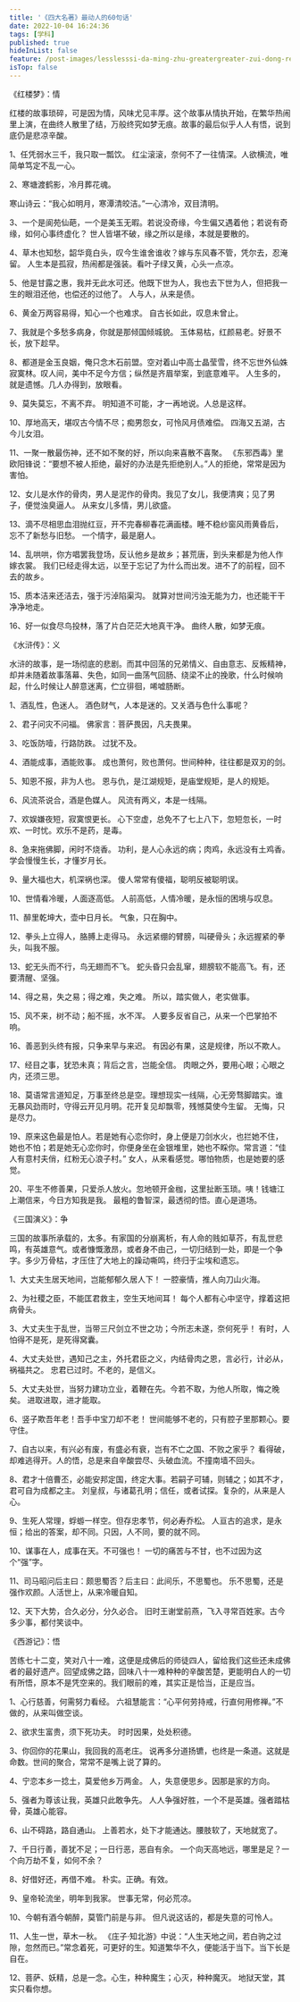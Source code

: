 ```yaml
---
title: '《四大名著》最动人的60句话'
date: 2022-10-04 16:24:36
tags: [学科]
published: true
hideInList: false
feature: /post-images/lesslesssi-da-ming-zhu-greatergreater-zui-dong-ren-de-60-ju-hua.jpg
isTop: false
---
```

《红楼梦》：情



红楼的故事琐碎，可是因为情，风味尤见丰厚。这个故事从情执开始，在繁华热闹里上演，在曲终人散里了结，万般终究如梦无痕。故事的最后似乎人人有悟，说到底仍是悲凉辛酸。



1、任凭弱水三千，我只取一瓢饮。
红尘滚滚，奈何不了一往情深。人欲横流，唯简单笃定不乱一心。



2、寒塘渡鹤影，冷月葬花魂。

寒山诗云：“我心如明月，寒潭清皎洁。”一心清冷，双目清明。



3、一个是阆苑仙葩，一个是美玉无暇。若说没奇缘，今生偏又遇着他；若说有奇缘，如何心事终虚化？
世人皆堪不破，缘之所以是缘，本就是要散的。



4、草木也知愁，韶华竟白头，叹今生谁舍谁收？嫁与东风春不管，凭尔去，忍淹留。
人生本是孤寂，热闹都是强装。看叶子绿又黄，心头一点凉。



5、他是甘露之惠，我并无此水可还。他既下世为人，我也去下世为人，但把我一生的眼泪还他，也偿还的过他了。
人与人，从来是债。



6、黄金万两容易得，知心一个也难求。
自古长如此，叹息未曾止。



7、我就是个多愁多病身，你就是那倾国倾城貌。
玉体易枯，红颜易老。好景不长，放下趁早。



8、都道是金玉良姻，俺只念木石前盟。空对着山中高士晶莹雪，终不忘世外仙姝寂寞林。叹人间，美中不足今方信；纵然是齐眉举案，到底意难平。
人生多的，就是遗憾。几人办得到，放眼看。



9、莫失莫忘，不离不弃。
明知道不可能，才一再地说。人总是这样。



10、厚地高天，堪叹古今情不尽；痴男怨女，可怜风月债难偿。
四海又五湖，古今儿女泪。



11、一聚一散最伤神，还不如不聚的好，所以向来喜散不喜聚。
《东邪西毒》里欧阳锋说：“要想不被人拒绝，最好的办法是先拒绝别人。”人的拒绝，常常是因为害怕。



12、女儿是水作的骨肉，男人是泥作的骨肉。我见了女儿，我便清爽；见了男子，便觉浊臭逼人。
从来女儿多情，男儿欲盛。



13、滴不尽相思血泪抛红豆，开不完春柳春花满画楼。睡不稳纱窗风雨黄昏后，忘不了新愁与旧愁。
一个情字，最是磨人。



14、乱哄哄，你方唱罢我登场，反认他乡是故乡；甚荒唐，到头来都是为他人作嫁衣裳。
我们已经走得太远，以至于忘记了为什么而出发。进不了的前程，回不去的故乡。



15、质本洁来还洁去，强于污淖陷渠沟。
就算对世间污浊无能为力，也还能干干净净地走。



16、好一似食尽鸟投林，落了片白茫茫大地真干净。
曲终人散，如梦无痕。



《水浒传》：义

水浒的故事，是一场彻底的悲剧。而其中回荡的兄弟情义、自由意志、反叛精神，却并未随着故事落幕、失色，如同一曲荡气回肠、绕梁不止的挽歌，什么时候响起，什么时候让人醉意迷离，伫立徘徊，唏嘘肠断。

1、酒乱性，色迷人。
酒色财气，人本是迷的。又关酒与色什么事呢？

2、君子问灾不问福。
佛家言：菩萨畏因，凡夫畏果。

3、吃饭防噎，行路防跌。
过犹不及。

4、酒能成事，酒能败事。
成也萧何，败也萧何。世间种种，往往都是双刃的剑。

5、知恩不报，非为人也。
恩与仇，是江湖规矩，是庙堂规矩，是人的规矩。

6、风流茶说合，酒是色媒人。
风流有两义，本是一线隔。

7、欢娱嫌夜短，寂寞恨更长。
心下空虚，总免不了七上八下，忽短忽长，一时欢、一时忧。欢乐不是药，是毒。

8、急来拖佛脚，闲时不烧香。
功利，是人心永远的病；肉鸡，永远没有土鸡香。学会慢慢生长，才懂岁月长。

9、量大福也大，机深祸也深。
傻人常常有傻福，聪明反被聪明误。

10、世情看冷暖，人面逐高低。
人前高低，人情冷暖，是永恒的困境与叹息。

11、醉里乾坤大，壶中日月长。
气象，只在胸中。

12、拳头上立得人，胳膊上走得马。
永远紧绷的臂膀，叫硬骨头；永远握紧的拳头，叫我不服。

13、蛇无头而不行，鸟无翅而不飞。
蛇头昏只会乱窜，翅膀软不能高飞。有，还要清醒、坚强。

14、得之易，失之易；得之难，失之难。
所以，踏实做人，老实做事。

15、风不来，树不动；船不摇，水不浑。
人要多反省自己，从来一个巴掌拍不响。

16、善恶到头终有报，只争来早与来迟。
有因必有果，这是规律，所以不欺人。

17、经目之事，犹恐未真；背后之言，岂能全信。
肉眼之外，要用心眼；心眼之内，还须三思。

18、莫语常言道知足，万事至终总是空。理想现实一线隔，心无旁骛脚踏实。谁无暴风劲雨时，守得云开见月明。花开复见却飘零，残憾莫使今生留。
无悔，只是尽力。

19、原来这色最是怕人。若是她有心恋你时，身上便是刀剑水火，也拦她不住，她也不怕；若是她无心恋你时，你便身坐在金银堆里，她也不睬你。常言道：“佳人有意村夫俏，红粉无心浪子村。”
女人，从来看感觉。哪怕物质，也是她要的感觉。

20、平生不修善果，只爱杀人放火。忽地顿开金枷，这里扯断玉琐。咦！钱塘江上潮信来，今日方知我是我。
最粗的鲁智深，最透彻的悟。直心是道场。


《三国演义》：争

三国的故事所承载的，太多。有家国的分崩离析，有人命的贱如草芥，有乱世悲鸣，有英雄意气。或者慷慨激昂，或者身不由己，一切归结到一处，即是一个争字。多少万骨枯，才压住了大地上的躁动嘶鸣，终归于尘埃和遗忘。

1、大丈夫生居天地间，岂能郁郁久居人下！
一腔豪情，推人向刀山火海。

2、为社稷之臣，不能匡君救主，空生天地间耳！
每个人都有心中坚守，撑着这把病骨头。

3、大丈夫生于乱世，当带三尺剑立不世之功；今所志未遂，奈何死乎！
有时，人怕得不是死，是死得窝囊。

4、大丈夫处世，遇知己之主，外托君臣之义，内结骨肉之恩，言必行，计必从，祸福共之。
忠君已过时。不老的，是信义。

5、大丈夫处世，当努力建功立业，着鞭在先。今若不取，为他人所取，悔之晚矣。
进取进取，进才能取。

6、竖子欺吾年老！吾手中宝刀却不老！
世间能够不老的，只有腔子里那颗心。要守住。

7、自古以来，有兴必有废，有盛必有衰，岂有不亡之国、不败之家乎？
看得破，却难逃得开。人的悟，总是来自辛酸尝尽、头破血流。不撞南墙不回头。

8、君才十倍曹丕，必能安邦定国，终定大事。若嗣子可辅，则辅之；如其不才，君可自为成都之主。
刘皇叔，与诸葛孔明；信任，或者试探。复杂的，从来是人心。

9、生死人常理，蜉蝣一样空。但存忠孝节，何必寿乔松。
人亘古的追求，是永恒；给出的答案，却不同。只因，人不同，要的就不同。

10、谋事在人，成事在天。不可强也！
一切的痛苦与不甘，也不过因为这个“强”字。

11、司马昭问后主曰：颇思蜀否？后主曰：此间乐，不思蜀也。
乐不思蜀，还是强作欢颜。人活世上，从来冷暖自知。

12、天下大势，合久必分，分久必合。
旧时王谢堂前燕，飞入寻常百姓家。古今多少事，都付笑谈中。


《西游记》：悟

苦练七十二变，笑对八十一难，这便是成佛后的师徒四人，留给我们这些还未成佛者的最好遗产。回望成佛之路，回味八十一难种种的辛酸苦楚，更能明白人的一切有所悟，原本不是凭空来的。我们眼前的难，其实正是恰当，正是应当。

1、心行慈善，何需努力看经。
六祖慧能言：“心平何劳持戒，行直何用修禅。”不做的，从来叫做空谈。

2、欲求生富贵，须下死功夫。
时时因果，处处积德。

3、你回你的花果山，我回我的高老庄。
说再多分道扬镳，也终是一条道。这就是命数。世间的聚合，常常不是嘴上说了算的。

4、宁恋本乡一捻土，莫爱他乡万两金。
人，失意便思乡。因那是家的方向。

5、强者为尊该让我，英雄只此敢争先。
人人争强好胜，一个不是英雄。强者踏枯骨，英雄心能容。

6、山不碍路，路自通山。
上善若水，处下才能通达。腰肢软了，天地就宽了。

7、千日行善，善犹不足；一日行恶，恶自有余。
一个向天高地远，哪里是足？一个向万劫不复，如何不余？

8、好借好还，再借不难。
朴实。正确。有效。

9、皇帝轮流坐，明年到我家。
世事无常，何必荒凉。

10、今朝有酒今朝醉，莫管门前是与非。
但凡说这话的，都是失意的可怜人。

11、人生一世，草木一秋。
《庄子·知北游》中说：“人生天地之间，若白驹之过隙，忽然而已。”常念着死，可更好的生。知道繁华不久，便能活于当下。当下长是自在。

12、菩萨、妖精，总是一念。心生，种种魔生；心灭，种种魔灭。
地狱天堂，其实只看你想。